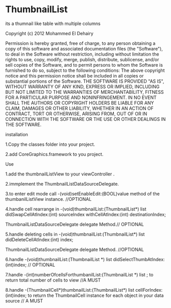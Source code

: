 ThumbnailList
=============

its a thumnail like table with multiple columns

Copyright (c) 2012 Mohammed El Dehairy


Permission is hereby granted, free of charge, to any person obtaining a copy of this software and associated documentation files (the "Software"), to deal in the Software without restriction, including without limitation the rights to use, copy, modify, merge, publish, distribute, sublicense, and/or sell copies of the Software, and to permit persons to whom the Software is furnished to do so, subject to the following conditions:
The above copyright notice and this permission notice shall be included in all copies or substantial portions of the Software.
THE SOFTWARE IS PROVIDED "AS IS", WITHOUT WARRANTY OF ANY KIND, EXPRESS OR IMPLIED, INCLUDING BUT NOT LIMITED TO THE WARRANTIES OF MERCHANTABILITY, FITNESS FOR A PARTICULAR PURPOSE AND NONINFRINGEMENT. IN NO EVENT SHALL THE AUTHORS OR COPYRIGHT HOLDERS BE LIABLE FOR ANY CLAIM, DAMAGES OR OTHER LIABILITY, WHETHER IN AN ACTION OF CONTRACT, TORT OR OTHERWISE, ARISING FROM, OUT OF OR IN CONNECTION WITH THE SOFTWARE OR THE USE OR OTHER DEALINGS IN THE SOFTWARE.

installation

1.Copy the classes folder into your project.

2.add CoreGraphics.framework to you project.

Use

1.add the thumbnailListView to your viewController .

2.immplement the ThumbnailListDataSourceDelegate.

3.to enter edit mode call -(void)setEnableEdit:(BOOL)value method of the thumbanilListView instance. //OPTIONAL

4.handle cell rearrange in -(void)thumbnailList:(ThumbnailList*) list didSwapCellAtIndex:(int) sourceIndex withCellAtIndex:(int) destinationIndex;

ThumbnailListDataSourceDelegate delegate Method.// OPTIONAL

5.handle deleting cells in -(void)thumbnailList:(ThumbnailList*) list didDeleteCellAtIndex:(int) index; 

ThumbnailListDataSourceDelegate delegate Method. //OPTIONAL

6.handle -(void)thumbnailList:(ThumbnailList *) list didSelectThumbAtIndex:(int)index; // OPTIONAL

7.handle  -(int)numberOfcellsForthumbanilList:(ThumbnailList *) list ; to return total number of cells to view //A MUST

8.handle -(ThumbnailCell*)thumbnailList:(ThumbnailList*) list cellForIndex:(int)index; to return the ThumbnailCell instance
for each object in your data source // A MUST

